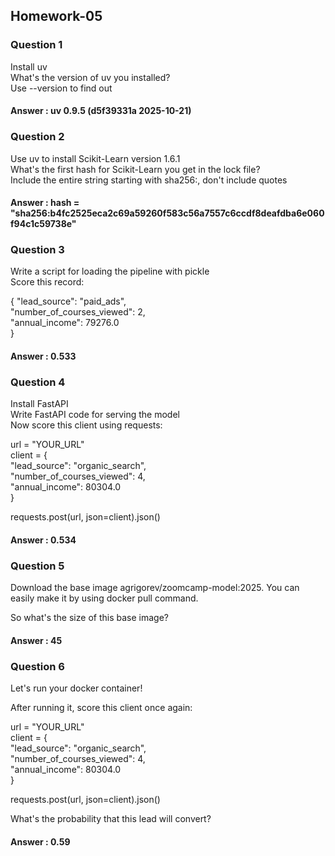 ## Homework-05

### Question 1

Install uv<br>
What's the version of uv you installed?<br>
Use --version to find out<br>

#### Answer : uv 0.9.5 (d5f39331a 2025-10-21)

### Question 2

Use uv to install Scikit-Learn version 1.6.1<br>
What's the first hash for Scikit-Learn you get in the lock file?<br>
Include the entire string starting with sha256:, don't include quotes<br>

#### Answer : hash = "sha256:b4fc2525eca2c69a59260f583c56a7557c6ccdf8deafdba6e060f94c1c59738e"

### Question 3

Write a script for loading the pipeline with pickle<br>
Score this record:<br>

{
    "lead_source": "paid_ads",<br>
    "number_of_courses_viewed": 2,<br>
    "annual_income": 79276.0<br>
}

#### Answer : 0.533

### Question 4

Install FastAPI<br>
Write FastAPI code for serving the model<br>
Now score this client using requests:<br>

url = "YOUR_URL"<br>
client = {<br>
    "lead_source": "organic_search",<br>
    "number_of_courses_viewed": 4,<br>
    "annual_income": 80304.0<br>
}

requests.post(url, json=client).json()

#### Answer : 0.534

### Question 5

Download the base image agrigorev/zoomcamp-model:2025. You can easily make it by using docker pull command.

So what's the size of this base image?

#### Answer : 45

### Question 6

Let's run your docker container!

After running it, score this client once again:

url = "YOUR_URL"<br>
client = {<br>
    "lead_source": "organic_search",<br>
    "number_of_courses_viewed": 4,<br>
    "annual_income": 80304.0<br>
}

requests.post(url, json=client).json()

What's the probability that this lead will convert?

#### Answer : 0.59